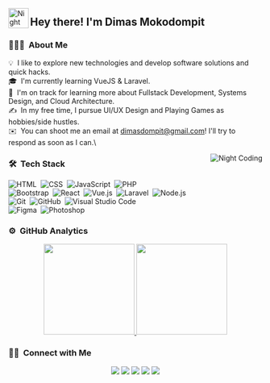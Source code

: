 <img alt="Night Coding" src="./assets/Hand%20Wave.gif" width='40' align="left"/><h2>Hey there! I'm Dimas Mokodompit</h2>

<!-- ## 👋 &nbsp;Hey there! I'm Dimas Mokodompit -->

### 👨🏻‍💻 &nbsp;About Me

💡 &nbsp;I like to explore new technologies and develop software solutions and quick hacks.\
🎓 &nbsp;I'm currently learning VueJS & Laravel.\
🌱 &nbsp;I'm on track for learning more about Fullstack Development, Systems Design, and Cloud Architecture.\
✍️ &nbsp;In my free time, I pursue UI/UX Design and Playing Games as hobbies/side hustles.\
✉️ &nbsp;You can shoot me an email at dimasdompit@gmail.com! I'll try to respond as soon as I can.\

<img alt="Night Coding" src="https://raw.githubusercontent.com/dimasdompit/dimasdompit/master/assets/Night-Coding.gif" align="right"/>

### 🛠 &nbsp;Tech Stack

![HTML](https://img.shields.io/badge/-HTML-05122A?style=flat&logo=HTML5)&nbsp;
![CSS](https://img.shields.io/badge/-CSS-05122A?style=flat&logo=CSS3&logoColor=1572B6)&nbsp;
![JavaScript](https://img.shields.io/badge/-JavaScript-05122A?style=flat&logo=javascript)&nbsp;
![PHP](https://img.shields.io/badge/-PHP-05122A?style=flat&logo=php)&nbsp;\
![Bootstrap](https://img.shields.io/badge/-Bootstrap-05122A?style=flat&logo=bootstrap&logoColor=563D7C)&nbsp;
![React](https://img.shields.io/badge/-React-05122A?style=flat&logo=react)&nbsp;
![Vue.js](https://img.shields.io/badge/-Vue.js-05122A?style=flat&logo=vue.js)&nbsp;
![Laravel](https://img.shields.io/badge/-Laravel-05122A?style=flat&logo=laravel)&nbsp;
![Node.js](https://img.shields.io/badge/-Node.js-05122A?style=flat&logo=node.js)&nbsp;\
![Git](https://img.shields.io/badge/-Git-05122A?style=flat&logo=git)&nbsp;
![GitHub](https://img.shields.io/badge/-GitHub-05122A?style=flat&logo=github)&nbsp;
![Visual Studio Code](https://img.shields.io/badge/-Visual%20Studio%20Code-05122A?style=flat&logo=visual-studio-code&logoColor=007ACC)&nbsp;\
![Figma](https://img.shields.io/badge/-Figma-05122A?style=flat&logo=figma)&nbsp;
![Photoshop](https://img.shields.io/badge/-Photoshop-05122A?style=flat&logo=adobe-photoshop)&nbsp;

### ⚙️ &nbsp;GitHub Analytics

<p align="center">
<a href="https://github.com/dimasdompit">
  <img height="180em" src="https://github-readme-stats-eight-theta.vercel.app/api?username=dimasdompit&show_icons=true&theme=algolia&include_all_commits=true&count_private=true"/>
  <img height="180em" src="https://github-readme-stats-eight-theta.vercel.app/api/top-langs/?username=dimasdompit&layout=compact&langs_count=8&theme=algolia"/>
</a>
</p>

### 🤝🏻 &nbsp;Connect with Me

<p align="center">
<a href="https://linkedin.com/in/dimasdompit"><img src="https://img.shields.io/badge/-Dimas%20Mokodompit-0077B5?style=flat&logo=Linkedin&logoColor=white"/></a>
<a href="mailto:dimasdompit@gmail.com"><img src="https://img.shields.io/badge/-dimasdompit@gmail.com-D14836?style=flat&logo=Gmail&logoColor=white"/></a>
<a href="https://instagram.com/dimasdompit"><img src="https://img.shields.io/badge/-@dimasdompit_-E4405F?style=flat&logo=Instagram&logoColor=white"/></a>
<a href="https://facebook.com/dimasdompit"><img src="https://img.shields.io/badge/-Dimas%20Mokodompit-1877F2?style=flat&logo=Facebook&logoColor=white"/></a>
<a href="https://twitter.com/dimasdompit"><img src="https://img.shields.io/badge/-@dimasdompit-1DA1F2?style=flat&logo=Twitter&logoColor=white"/></a>

